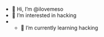 - 👋 Hi, I’m @ilovemeso
- 👀 I’m interested in hacking 
- - 🌱 I’m currently learning hacking 


<!---
ilovemeso/ilovemeso is a ✨ special ✨ repository because its `README.md` (this file) appears on your GitHub profile.
You can click the Preview link to take a look at your changes.
--->
